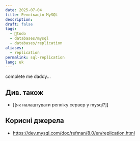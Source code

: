 ```yaml
---
date: 2025-07-04
title: Реплікація MySQL
description: 
draft: false
tags:
  - 🌱todo
  - databases/mysql
  - databases/replication
aliases:
  - replication
permalink: sql-replication
lang: uk
---
```


complete me daddy...
## Див. також


- [[як налаштувати репліку сервер у mysql?]]

## Корисні джерела


- https://dev.mysql.com/doc/refman/8.0/en/replication.html